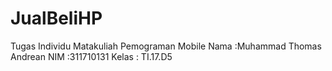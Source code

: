 # JualBeliHP
Tugas Individu Matakuliah Pemograman Mobile
Nama :Muhammad Thomas Andrean
NIM :311710131
Kelas : TI.17.D5
